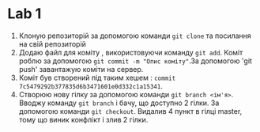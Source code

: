 # Lab 1
1. Клоную репозиторій за допомогою команди `git clone` та посилання на свій репозиторій
2. Додаю файл для коміту , використовуючи команду `git add`. Коміт роблю за допомогою `git commit -m "Опис коміту"`.За допомогою 'git push' завантажую коміти на сервер.
3. Коміт був створений під таким хешем : `commit 7c5479292b377835d6b3471601e0d332c1a15341`.
4. Створюю нову гілку за допомогою команди `git branch <ім'я>`. Вводжу команду `git branch` і бачу, що доступно 2 гілки. За допомогою команди `git checkout`. Видалив 4 пункт в гілці master, тому що виник конфлікт і злив 2 гілки.












